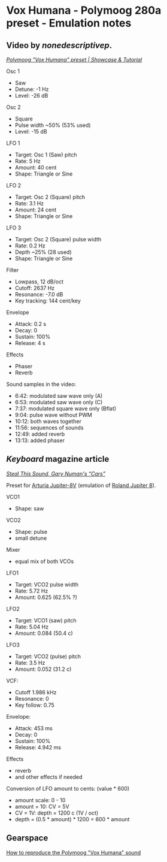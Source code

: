 # Vox Humana - Polymoog 280a preset - Emulation notes

## Video by _nonedescriptivep_.

[_Polymoog "Vox Humana" preset | Showcase & Tutorial_](https://www.youtube.com/watch?v=W1mi1L1AuSI)

Osc 1
* Saw
* Detune: -1 Hz
* Level: -26 dB

Osc 2
* Square
* Pulse width ~50% (53% used)
* Level: -15 dB

LFO 1
* Target: Osc 1 (Saw) pitch
* Rate: 5 Hz
* Amount: 40 cent
* Shape: Triangle or Sine

LFO 2
* Target: Osc 2 (Square) pitch
* Rate: 3.1 Hz
* Amount: 24 cent
* Shape: Triangle or Sine

LFO 3
* Target: Osc 2 (Square) pulse width
* Rate: 0.2 Hz
* Depth ~25% (28 used)
* Shape: Triangle or Sine

Filter
* Lowpass, 12 dB/oct
* Cutoff: 2637 Hz
* Resonance: -7.0 dB
* Key tracking: 144 cent/key

Envelope
* Attack: 0.2 s
* Decay: 0
* Sustain: 100%
* Release: 4 s

Effects
* Phaser
* Reverb

Sound samples in the video:
* 6:42: modulated saw wave only (A)
* 6:53: modulated saw wave only (C)
* 7:37: modulated square wave only (Bflat)
* 9:04: pulse wave without PWM
* 10:12: both waves together
* 11:56: sequences of sounds
* 12:49: added reverb
* 13:13: added phaser


## _Keyboard_ magazine article

[_Steal This Sound, Gary Numan's “Cars”_](https://web.archive.org/web/20150928161839/http://www.keyboardmag.com/create-sounds/1256/steal-this-sound-gary-numans-cars/28419)

Preset for [Arturia Jupiter-8V](https://downloads.arturia.com/products/jupiter8-v/manual/Jupiter-8V_Manual_2_5_EN.pdf) 
(emulation of [Roland Jupiter 8](https://cdn.roland.com/assets/media/pdf/JP-8_OM.pdf)).

VCO1
* Shape: saw

VCO2
* Shape: pulse
* small detune

Mixer
* equal mix of both VCOs

LFO1
* Target: VCO2 pulse width
* Rate: 5.72 Hz
* Amount: 0.625 (62.5% ?)

LFO2
* Target: VCO1 (saw) pitch
* Rate: 5.04 Hz
* Amount: 0.084 (50.4 c)

LFO3
* Target: VCO2 (pulse) pitch
* Rate: 3.5 Hz
* Amount: 0.052 (31.2 c) 

VCF:
* Cutoff 1.986 kHz
* Resonance: 0
* Key follow: 0.75

Envelope: 
* Attack: 453 ms
* Decay: 0
* Sustain: 100%
* Release: 4.942 ms

Effects
* reverb
* and other effects if needed

Conversion of LFO amount to cents: (value * 600)
* amount scale: 0 - 10
* amount = 10: CV = 5V
* CV = 1V: depth = 1200 c (1V / oct)
* depth = (0.5 * amount) * 1200 = 600 * amount


## Gearspace

[How to reproduce the Polymoog "Vox Humana" sound](https://gearspace.com/board/electronic-music-instruments-and-electronic-music-production/1078110-how-reproduce-polymoog-quot-vox-humana-quot-sound.html)
